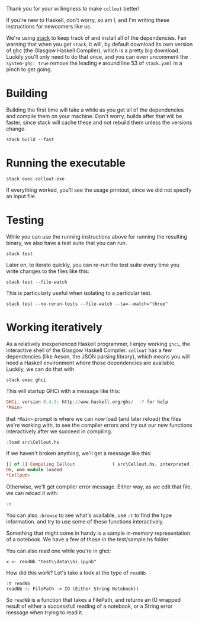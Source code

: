 Thank you for your willingness to make `cellout` better!

If you're new to Haskell, don't worry, so am I, and I'm writing these
instructions for newcomers like us.

We're using [stack](https://docs.haskellstack.org/en/stable/README/) to keep
track of and install all of the dependencies. Fair warning that when you get
`stack`, it will, by default download its own version of ghc (the Glasgow
Haskell Compiler), which is a pretty big download. Luckily you'll only need to
do that once, and you can even uncomment the `system-ghc: true` remove the
leading `#` around line 53 of `stack.yaml` in a pinch to get going.

# Building

Building the first time will take a while as you get all of the dependencies
and compile them on your machine. Don't worry, builds after that will be
faster, since stack will cache these and not rebuild them unless the versions
change.

```shell
stack build --fast
```

# Running the executable

```shell
stack exec cellout-exe
```

If everything worked, you'll see the usage printout, since we did not specify
an input file.


# Testing

While you can use the running instructions above for running the resulting
binary, we also have a test suite that you can run.

```shell
stack test
```

Later on, to iterate quickly, you can re-run the test suite every time you write
changes to the files like this:

```shell
stack test --file-watch
```

This is particularly useful when isolating to a particular test.

```shell
stack test --no-rerun-tests --file-watch --ta=--match="three"
```


# Working iteratively

As a relatively inexperienced Haskell programmer, I enjoy working `ghci`, the
interactive shell of the Glasgow Haskell Compiler. `cellout` has a few
dependencies (like Aeson, the JSON parsing library), which means you will need
a Haskell environment where those dependencies are available. Luckily, we can
do that with

```shell
stack exec ghci
```

This will startup GHCi with a message like this:

```haskell
GHCi, version 8.4.3: http://www.haskell.org/ghc/  :? for help
*Main>
```

that `*Main>` prompt is where we can now load (and later reload) the files
we're working with, to see the compiler errors and try out our new functions
interactively after we succeed in compiling.

```haskell
:load src\Cellout.hs
```

If we haven't broken anything, we'll get a message like this:

```haskell
[1 of 1] Compiling Cellout              ( src\Cellout.hs, interpreted )
Ok, one module loaded.
*Cellout>
```

Otherwise, we'll get compiler error message. Either way, as we edit that file,
we can reload it with:

```haskell
:r
```

You can also `:browse` to see what's available, use `:t` to find the type
information. and try to use some of these functions interactively.


Something that might come in handy is a sample in-memory representation of a
notebook. We have a few of those in the test/sample.hs folder.

You can also read one while you're in ghci:

```
x <- readNb "test\\data\\hi.ipynb"
```

How did this work? Let's take a look at the type of `readNb`

```
:t readNb
readNb :: FilePath -> IO (Either String Notebook))
```

So `readNB` is a function that takes a FilePath, and returns an IO wrapped
result of either a successfull reading of a notebook, or a String error message
when trying to read it.


